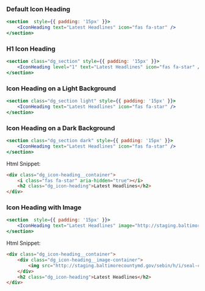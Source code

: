 ### Default Icon Heading

```jsx
<section  style={{ padding: '15px' }}>
    <IconHeading text="Latest Headlines" icon="fas fa-star" />
</section>
```

### H1 Icon Heading

```jsx
<section class="dg_section" style={{ padding: '15px' }}>
    <IconHeading level="1" text="Latest Headlines" icon="fas fa-star" />
</section>
```

### Icon Heading on a Light Background

```jsx
<section class="dg_section light" style={{ padding: '15px' }}>
    <IconHeading text="Latest Headlines" icon="fas fa-star" />
</section>
```

### Icon Heading on a Dark Background

```jsx
<section class="dg_section dark" style={{ padding: '15px' }}>
    <IconHeading text="Latest Headlines" icon="fas fa-star" />
</section>
```

Html Snippet:

```html
<div class="dg_icon-heading__container">
    <i class="fas fa-star" aria-hidden="true"></i>
    <h2 class="dg_icon-heading">Latest Headlines</h2>
</div>
```

### Icon Heading with Image

```jsx
<section  style={{ padding: '15px' }}>
    <IconHeading text="Latest Headlines" image="http://staging.baltimorecountymd.gov/sebin/h/i/seal-color-74.png" />
</section>
```

Html Snippet:

```html
<div class="dg_icon-heading__container">
    <div class="dg_icon-heading__image-container">
        <img src="http://staging.baltimorecountymd.gov/sebin/h/i/seal-color-74.png">
    </div>
    <h2 class="dg_icon-heading">Latest Headlines</h2>
</div>
```
